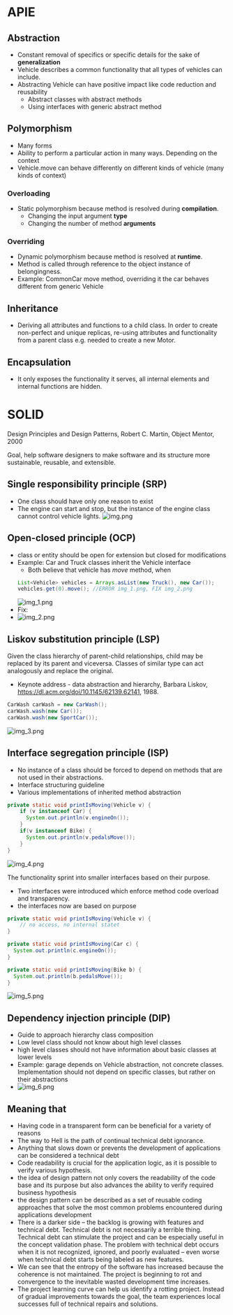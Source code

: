 # APIE

## Abstraction
- Constant removal of specifics or specific details for the sake of **generalization** 
- Vehicle describes a common functionality that all types of vehicles can include.
- Abstracting Vehicle can have positive impact like code reduction and reusability
  - Abstract classes with abstract methods
  - Using interfaces with generic abstract method
## Polymorphism
- Many forms
- Ability to perform a particular action in many ways. Depending on the context 
- Vehicle.move can behave differently on different kinds of vehicle (many kinds of context)
### Overloading
- Static polymorphism because method is resolved during **compilation**.
  - Changing the input argument **type**
  - Changing the number of method **arguments**
### Overriding
- Dynamic polymorphism because method is resolved at **runtime**.
- Method is called through reference to the object instance of belongingness.
- Example: CommonCar move method, overriding it the car behaves different from generic Vehicle

## Inheritance
- Deriving all attributes and functions to a child class. In order to create non-perfect and unique replicas,
re-using attributes and functionality from a parent class e.g. needed to create a new Motor.     

## Encapsulation
- It only exposes the functionality it serves, all internal elements and internal functions are hidden.

# SOLID
Design Principles and Design Patterns, Robert C. Martin, Object Mentor, 2000

Goal, help software designers to make software and its structure more sustainable, reusable, and extensible.

## Single responsibility principle (SRP)
- One class should have only one reason to exist
- The engine can start and stop, but the instance of the engine class cannot control vehicle lights.
![img.png](img.png)

## Open-closed principle (OCP)
- class or entity should be open for extension but closed for modifications
- Example: Car and Truck classes inherit the Vehicle interface
  - Both believe that vehicle has *move* method, when 
  ```java
  List<Vehicle> vehicles = Arrays.asList(new Truck(), new Car());
  vehicles.get(0).move(); //ERROR img_1.png, FIX img_2.png
  ``` 
  ![img_1.png](img_1.png)
- Fix: 
- ![img_2.png](img_2.png)

## Liskov substitution principle (LSP)
Given the class hierarchy of parent-child relationships, child may be replaced by its parent and viceversa.
Classes of similar type can act analogously and replace the original.
* Keynote address - data abstraction and hierarchy, Barbara Liskov, https://dl.acm.org/doi/10.1145/62139.62141, 1988.

```java
CarWash carWash = new CarWash();
carWash.wash(new Car());
carWash.wash(new SportCar());
```
![img_3.png](img_3.png)

## Interface segregation principle (ISP)
* No instance of a class should be forced to depend on methods that are not used  in their abstractions.
* Interface structuring guideline
* Various implementations of inherited method abstraction
```java
private static void printIsMoving(Vehicle v) {
    if (v instanceof Car) {
      System.out.println(v.engineOn());
    }
    if(v instanceof Bike) {
      System.out.println(v.pedalsMove());
    }
}
```
![img_4.png](img_4.png)

The functionality sprint into smaller interfaces based on their purpose.
* Two interfaces were introduced which enforce method code overload and transparency.
* the interfaces now are based on purpose
```java
private static void printIsMoving(Vehicle v) {
    // no access, no internal statet
}

private static void printIsMoving(Car c) {
  System.out.println(c.engineOn());
}

private static void printIsMoving(Bike b) {
  System.out.println(b.pedalsMove());
}
```
![img_5.png](img_5.png)

## Dependency injection principle (DIP)
* Guide to approach hierarchy class composition
* Low level class should not know about high level classes
* high level classes should not have information about basic classes at lower levels
* Example: garage depends on Vehicle abstraction, not concrete classes. Implementation should not depend on specific classes, but rather on their abstractions
* ![img_6.png](img_6.png)

## Meaning that
* Having code in a transparent form can be beneficial for a variety of reasons
* The way to Hell is the path of continual technical debt ignorance.
* Anything that slows down or prevents the development of applications can be considered a technical debt
* Code readability is crucial for the application logic, as it is possible to verify various hypothesis.
* the idea of design pattern not only covers the readability of the code base and its purpose but also advances the ability to verify required business hypothesis
* the design pattern can be described as a set of reusable coding approaches that solve the most common problems encountered during applications development
* There is a darker side – the backlog is growing with features and technical debt. Technical debt is not necessarily a terrible thing. Technical debt can stimulate the project and can be especially useful in the concept validation phase. The problem with technical debt occurs when it is not recognized, ignored, and poorly evaluated – even worse when technical debt starts being labeled as new features.
* We can see that the entropy of the software has increased because the coherence is not maintained. The project is beginning to rot and convergence to the inevitable wasted development time increases.
* The project learning curve can help us identify a rotting project. Instead of gradual improvements towards the goal, the team experiences local successes full of technical repairs and solutions.




